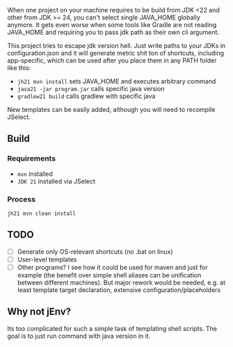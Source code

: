 When one project on your machine requires to be build from JDK <22 and other from JDK >= 24, you can't select single JAVA_HOME globally anymore. It gets even worse when some tools like Gradle are not reading JAVA_HOME and requiring you to pass jdk path as their own cli argument.

This project tries to escape jdk version hell. Just write paths to your JDKs in configuration.json and it will generate metric shit ton of shortcuts, including app-specific, which can be used after you place them in any PATH folder like this:

- `jh21 mvn install` sets JAVA_HOME and executes arbitrary command
- `java21 -jar program.jar` calls specific java version
- `gradlew21 build` calls gradlew with specific java

New templates can be easily added, although you will need to recompile JSelect.

## Build
### Requirements
- `mvn` installed
- `JDK 21` installed via JSelect
### Process
`jh21 mvn clean install`

## TODO

- [ ] Generate only OS-relevant shortcuts (no .bat on linux)
- [ ] User-level templates
- [ ] Other programs? I see how it could be used for maven and just for example (the benefit over simple shell aliases can be unification between different machines). But major rework would be needed, e.g. at least template target declaration, extensive configuration/placeholders

## Why not jEnv?

Its too complicated for such a simple task of templating shell scripts. The goal is to just run command with java version in it.